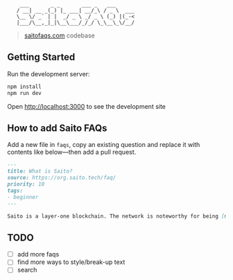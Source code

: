 
        ___       _ _       ___ _   ___      
       / __| __ _(_) |_ ___| __/_\ / _ \  ___
       \__ \/ _` | |  _/ _ \ _/ _ \ (_) |(_-<
       |___/\__,_|_|\__\___/_/_/ \_\__\_\/__/


> [saitofaqs.com](https://saitofaqs.com) codebase

## Getting Started

Run the development server:

```bash
npm install
npm run dev
```

Open [http://localhost:3000](http://localhost:3000) to see the development site


## How to add Saito FAQs

Add a new file in `faqs`, copy an existing question and replace it with contents like below—then add a pull request.

```markdown
---
title: What is Saito?
source: https://org.saito.tech/faq/
priority: 10
tags:
- beginner
---

Saito is a layer-one blockchain. The network is noteworthy for being [more secure than Bitcoin](/faq/how-is-saito-more-secure-than-bitcoin) while making payments not just to miners and stakers but also the nodes in the network that offer data-services to users in the network.
```

## TODO
- [ ] add more faqs
- [ ] find more ways to style/break-up text
- [ ] search
